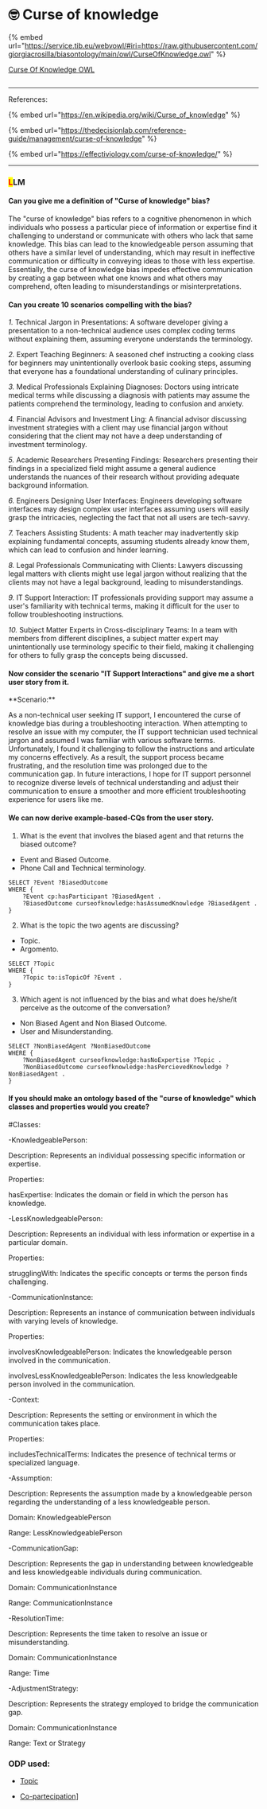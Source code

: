 # 🤓 Curse of knowledge

{% embed url="https://service.tib.eu/webvowl/#iri=https://raw.githubusercontent.com/giorgiacrosilla/biasontology/main/owl/CurseOfKnowledge.owl" %}

[Curse Of Knowledge OWL](https://raw.githubusercontent.com/giorgiacrosilla/biasontology/main/owl/CurseOfKnowledge.owl)

<figure><img src="../../uml/CurseOfKnowledge.jpg" alt=""><figcaption></figcaption></figure>


***

References:

{% embed url="https://en.wikipedia.org/wiki/Curse_of_knowledge" %}

{% embed url="https://thedecisionlab.com/reference-guide/management/curse-of-knowledge" %}

{% embed url="https://effectiviology.com/curse-of-knowledge/" %}

***

### <mark style="color:red;">L</mark>LM

#### Can you give me a definition of "Curse of knowledge" bias?

The "curse of knowledge" bias refers to a cognitive phenomenon in which individuals who possess a particular piece of information or expertise find it challenging to understand or communicate with others who lack that same knowledge. This bias can lead to the knowledgeable person assuming that others have a similar level of understanding, which may result in ineffective communication or difficulty in conveying ideas to those with less expertise. Essentially, the curse of knowledge bias impedes effective communication by creating a gap between what one knows and what others may comprehend, often leading to misunderstandings or misinterpretations. 

#### Can you create 10 scenarios compelling with the bias?

*1.* Technical Jargon in Presentations: A software developer giving a presentation to a non-technical audience uses complex coding terms without explaining them, assuming everyone understands the terminology. 

*2.* Expert Teaching Beginners: A seasoned chef instructing a cooking class for beginners may unintentionally overlook basic cooking steps, assuming that everyone has a foundational understanding of culinary principles. 

*3.* Medical Professionals Explaining Diagnoses: Doctors using intricate medical terms while discussing a diagnosis with patients may assume the patients comprehend the terminology, leading to confusion and anxiety. 

*4.* Financial Advisors and Investment Ling: A financial advisor discussing investment strategies with a client may use financial jargon without considering that the client may not have a deep understanding of investment terminology. 

*5.* Academic Researchers Presenting Findings: Researchers presenting their findings in a specialized field might assume a general audience understands the nuances of their research without providing adequate background information. 

*6.* Engineers Designing User Interfaces: Engineers developing software interfaces may design complex user interfaces assuming users will easily grasp the intricacies, neglecting the fact that not all users are tech-savvy. 

*7.* Teachers Assisting Students: A math teacher may inadvertently skip explaining fundamental concepts, assuming students already know them, which can lead to confusion and hinder learning. 

*8.* Legal Professionals Communicating with Clients: Lawyers discussing legal matters with clients might use legal jargon without realizing that the clients may not have a legal background, leading to misunderstandings. 

*9.* IT Support Interaction: IT professionals providing support may assume a user's familiarity with technical terms, making it difficult for the user to follow troubleshooting instructions. 

*10.* Subject Matter Experts in Cross-disciplinary Teams: In a team with members from different disciplines, a subject matter expert may unintentionally use terminology specific to their field, making it challenging for others to fully grasp the concepts being discussed. 


#### Now consider the scenario "IT Support Interactions" and give me a short user story from it.

\*\*Scenario:\*\*

As a non-technical user seeking IT support, I encountered the curse of knowledge bias during a troubleshooting interaction. When attempting to resolve an issue with my computer, the IT support technician used technical jargon and assumed I was familiar with various software terms. Unfortunately, I found it challenging to follow the instructions and articulate my concerns effectively. As a result, the support process became frustrating, and the resolution time was prolonged due to the communication gap. In future interactions, I hope for IT support personnel to recognize diverse levels of technical understanding and adjust their communication to ensure a smoother and more efficient troubleshooting experience for users like me.

#### We can now derive example-based-CQs from the user story.&#x20;

1. What is the event that involves the biased agent and that returns the biased outcome?&#x20;

- &#x20;       Event and Biased Outcome.&#x20;
- &#x20;       Phone Call and Technical terminology.&#x20;

```sparql
SELECT ?Event ?BiasedOutcome
WHERE {
    ?Event cp:hasParticipant ?BiasedAgent .
    ?BiasedOutcome curseofknowledge:hasAssumedKnowledge ?BiasedAgent .
}
```

2. What is the topic the two agents are discussing?&#x20;

- &#x20;       Topic.&#x20;
- &#x20;       Argomento.&#x20;

```sparql
SELECT ?Topic 
WHERE {
    ?Topic to:isTopicOf ?Event .
}
```

3. Which agent is not influenced by the bias and what does he/she/it perceive as the outcome of the conversation?&#x20;

- &#x20;       Non Biased Agent and Non Biased Outcome.&#x20;
- &#x20;       User and Misunderstanding.&#x20;

```sparql
SELECT ?NonBiasedAgent ?NonBiasedOutcome 
WHERE {
    ?NonBiasedAgent curseofknowledge:hasNoExpertise ?Topic .
    ?NonBiasedOutcome curseofknowledge:hasPercievedKnowledge ?NonBiasedAgent .
}
```

#### If you should make an ontology based of the "curse of knowledge" which classes and properties would you create?

#Classes: 

-KnowledgeablePerson: 

Description: Represents an individual possessing specific information or expertise. 

Properties: 

hasExpertise: Indicates the domain or field in which the person has knowledge. 

-LessKnowledgeablePerson: 

Description: Represents an individual with less information or expertise in a particular domain. 

Properties: 

strugglingWith: Indicates the specific concepts or terms the person finds challenging. 

-CommunicationInstance: 

Description: Represents an instance of communication between individuals with varying levels of knowledge. 

Properties: 

involvesKnowledgeablePerson: Indicates the knowledgeable person involved in the communication. 

involvesLessKnowledgeablePerson: Indicates the less knowledgeable person involved in the communication. 

-Context: 

Description: Represents the setting or environment in which the communication takes place. 

Properties: 

includesTechnicalTerms: Indicates the presence of technical terms or specialized language. 

-Assumption: 

Description: Represents the assumption made by a knowledgeable person regarding the understanding of a less knowledgeable person. 

Domain: KnowledgeablePerson 

Range: LessKnowledgeablePerson 

-CommunicationGap: 

Description: Represents the gap in understanding between knowledgeable and less knowledgeable individuals during communication. 

Domain: CommunicationInstance 

Range: CommunicationInstance 

-ResolutionTime: 

Description: Represents the time taken to resolve an issue or misunderstanding. 

Domain: CommunicationInstance 

Range: Time 

-AdjustmentStrategy: 

Description: Represents the strategy employed to bridge the communication gap. 

Domain: CommunicationInstance 

Range: Text or Strategy 


### ODP used:

- [Topic](http://ontologydesignpatterns.org/wiki/Submissions:Topic)

- [Co-partecipation](http://ontologydesignpatterns.org/wiki/Submissions:Co-participation)]






